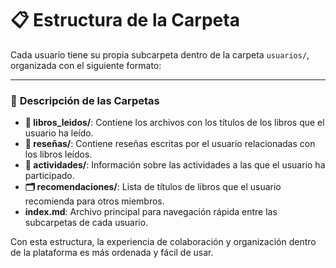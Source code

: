 # 📋 Estructura de la Carpeta  

Cada usuario tiene su propia subcarpeta dentro de la carpeta `usuarios/`, organizada con el siguiente formato:


---

### 📌 **Descripción de las Carpetas**  

- **📖 libros_leidos/**: Contiene los archivos con los títulos de los libros que el usuario ha leído.  
- **📝 reseñas/**: Contiene reseñas escritas por el usuario relacionadas con los libros leídos.  
- **📅 actividades/**: Información sobre las actividades a las que el usuario ha participado.  
- **🗂️ recomendaciones/**: Lista de títulos de libros que el usuario recomienda para otros miembros.  
- **index.md**: Archivo principal para navegación rápida entre las subcarpetas de cada usuario.  

Con esta estructura, la experiencia de colaboración y organización dentro de la plataforma es más ordenada y fácil de usar.  

